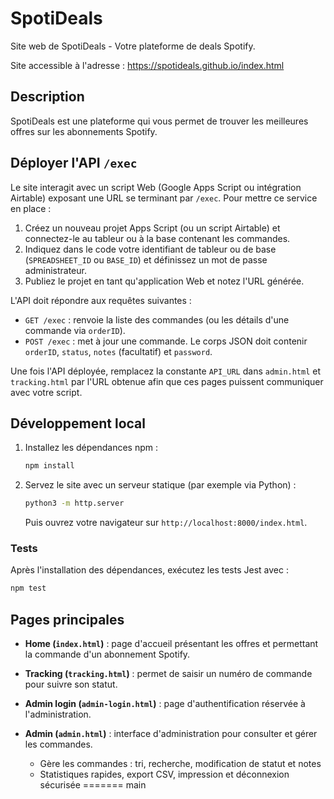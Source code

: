 # SpotiDeals

Site web de SpotiDeals - Votre plateforme de deals Spotify.

Site accessible à l'adresse : https://spotideals.github.io/index.html

## Description
SpotiDeals est une plateforme qui vous permet de trouver les meilleures offres sur les abonnements Spotify.

## Déployer l'API `/exec`

Le site interagit avec un script Web (Google Apps Script ou intégration Airtable) exposant une URL se terminant par `/exec`. Pour mettre ce service en place :

1. Créez un nouveau projet Apps Script (ou un script Airtable) et connectez-le au tableur ou à la base contenant les commandes.
2. Indiquez dans le code votre identifiant de tableur ou de base (`SPREADSHEET_ID` ou `BASE_ID`) et définissez un mot de passe administrateur.
3. Publiez le projet en tant qu'application Web et notez l'URL générée.

L'API doit répondre aux requêtes suivantes :

- `GET /exec`&nbsp;: renvoie la liste des commandes (ou les détails d'une commande via `orderID`).
- `POST /exec`&nbsp;: met à jour une commande. Le corps JSON doit contenir `orderID`, `status`, `notes` (facultatif) et `password`.

Une fois l'API déployée, remplacez la constante `API_URL` dans `admin.html` et `tracking.html` par l'URL obtenue afin que ces pages puissent communiquer avec votre script.

## Développement local

1. Installez les dépendances npm :
   ```bash
   npm install
   ```
2. Servez le site avec un serveur statique (par exemple via Python) :
   ```bash
   python3 -m http.server
   ```
   Puis ouvrez votre navigateur sur `http://localhost:8000/index.html`.

### Tests

Après l'installation des dépendances, exécutez les tests Jest avec :
```bash
npm test
```

## Pages principales

- **Home (`index.html`)** : page d'accueil présentant les offres et permettant la commande d'un abonnement Spotify.
- **Tracking (`tracking.html`)** : permet de saisir un numéro de commande pour suivre son statut.
- **Admin login (`admin-login.html`)** : page d'authentification réservée à l'administration.
- **Admin (`admin.html`)** : interface d'administration pour consulter et gérer les commandes.

  - Gère les commandes : tri, recherche, modification de statut et notes
  - Statistiques rapides, export CSV, impression et déconnexion sécurisée
=======
 main
